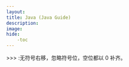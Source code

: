 ```yaml
---
layout: 
title: Java (Java Guide)
description: 
image: 
hide:
    -toc
---
```

\>>> :无符号右移，忽略符号位，空位都以 0 补齐。
